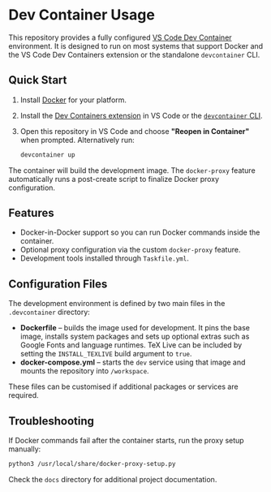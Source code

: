 # Dev Container Usage

This repository provides a fully configured [VS Code Dev Container](https://containers.dev/) environment.
It is designed to run on most systems that support Docker and the VS Code Dev Containers extension or the standalone `devcontainer` CLI.

## Quick Start

1. Install [Docker](https://docs.docker.com/get-docker/) for your platform.
2. Install the [Dev Containers extension](https://marketplace.visualstudio.com/items?itemName=ms-vscode-remote.remote-containers) in VS Code
   or the [`devcontainer` CLI](https://github.com/devcontainers/cli).
3. Open this repository in VS Code and choose **"Reopen in Container"** when prompted.
   Alternatively run:

   ```bash
   devcontainer up
   ```

The container will build the development image. The `docker-proxy` feature
automatically runs a post-create script to finalize Docker proxy configuration.

## Features

- Docker-in-Docker support so you can run Docker commands inside the container.
- Optional proxy configuration via the custom `docker-proxy` feature.
- Development tools installed through `Taskfile.yml`.

## Configuration Files

The development environment is defined by two main files in the
`.devcontainer` directory:

- **Dockerfile** – builds the image used for development. It pins the
  base image, installs system packages and sets up optional extras such
  as Google Fonts and language runtimes. TeX Live can be included by
  setting the `INSTALL_TEXLIVE` build argument to `true`.
- **docker-compose.yml** – starts the `dev` service using that image and
  mounts the repository into `/workspace`.

These files can be customised if additional packages or services are
required.

## Troubleshooting

If Docker commands fail after the container starts, run the proxy setup
manually:

```bash
python3 /usr/local/share/docker-proxy-setup.py
```

Check the `docs` directory for additional project documentation.

